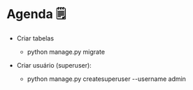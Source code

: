 # Agenda 🗒️
- Criar tabelas

  - python manage.py migrate

- Criar usuário (superuser):

  - python manage.py createsuperuser --username admin
